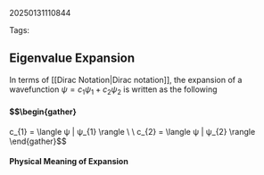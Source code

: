 20250131110844

Tags:
## Eigenvalue Expansion
In terms of [[Dirac Notation|Dirac notation]], the expansion of a wavefunction $ψ = c_{1}ψ_{1} + c_{2}ψ_{2}$ is written as the following 
#### $$\begin{gather}
c_{1} = \langle ψ | ψ_{1} \rangle \\ \\
c_{2} = \langle ψ | ψ_{2} \rangle
\end{gather}$$
#### Physical Meaning of Expansion

